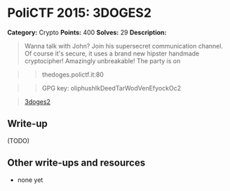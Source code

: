 # PoliCTF 2015: 3DOGES2

**Category:** Crypto
**Points:** 400
**Solves:** 29
**Description:**

> Wanna talk with John? Join his supersecret communication channel. Of course it's secure, it uses a brand new hipster handmade cryptocipher! Amazingly unbreakable! The party is on

>> thedoges.polictf.it:80

>> GPG key: oliphushIkDeedTarWodVenEfyockOc2

>[3doges2](3doges2_73e23df92b0305a9d90c955c7f4ca7a2.tar.gz.gpg)

## Write-up

(TODO)

## Other write-ups and resources

* none yet
